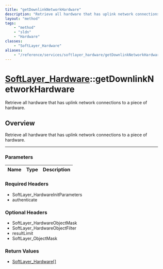 ```yaml
---
title: "getDownlinkNetworkHardware"
description: "Retrieve all hardware that has uplink network connections to a piece of hardware."
layout: "method"
tags:
    - "method"
    - "sldn"
    - "Hardware"
classes:
    - "SoftLayer_Hardware"
aliases:
    - "/reference/services/softlayer_hardware/getDownlinkNetworkHardware"
---
```

# [SoftLayer_Hardware](/reference/services/SoftLayer_Hardware)::getDownlinkNetworkHardware


Retrieve all hardware that has uplink network connections to a piece of hardware.


## Overview 
Retrieve all hardware that has uplink network connections to a piece of hardware.

-----

### Parameters 
|Name | Type | Description |
| --- | --- | --- |


### Required Headers
* SoftLayer_HardwareInitParameters
* authenticate


### Optional Headers
* SoftLayer_HardwareObjectMask
* SoftLayer_HardwareObjectFilter
* resultLimit
* SoftLayer_ObjectMask

### Return Values
* <a href='/reference/datatypes/SoftLayer_Hardware'>SoftLayer_Hardware[] </a>




